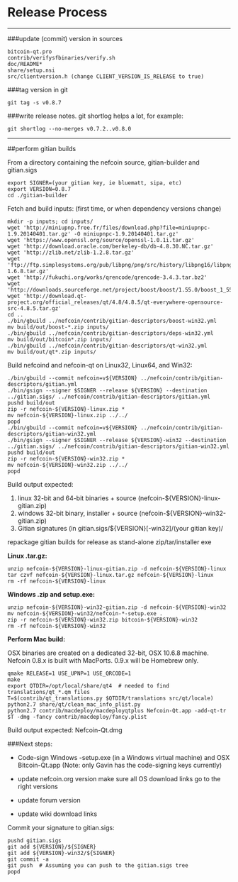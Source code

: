 Release Process
====================

* * *

###update (commit) version in sources


	bitcoin-qt.pro
	contrib/verifysfbinaries/verify.sh
	doc/README*
	share/setup.nsi
	src/clientversion.h (change CLIENT_VERSION_IS_RELEASE to true)

###tag version in git

	git tag -s v0.8.7

###write release notes. git shortlog helps a lot, for example:

	git shortlog --no-merges v0.7.2..v0.8.0

* * *

##perform gitian builds

 From a directory containing the nefcoin source, gitian-builder and gitian.sigs
  
	export SIGNER=(your gitian key, ie bluematt, sipa, etc)
	export VERSION=0.8.7
	cd ./gitian-builder

 Fetch and build inputs: (first time, or when dependency versions change)

	mkdir -p inputs; cd inputs/
	wget 'http://miniupnp.free.fr/files/download.php?file=miniupnpc-1.9.20140401.tar.gz' -O miniupnpc-1.9.20140401.tar.gz'
	wget 'https://www.openssl.org/source/openssl-1.0.1i.tar.gz'
	wget 'http://download.oracle.com/berkeley-db/db-4.8.30.NC.tar.gz'
	wget 'http://zlib.net/zlib-1.2.8.tar.gz'
	wget 'ftp://ftp.simplesystems.org/pub/libpng/png/src/history/libpng16/libpng-1.6.8.tar.gz'
	wget 'http://fukuchi.org/works/qrencode/qrencode-3.4.3.tar.bz2'
	wget 'http://downloads.sourceforge.net/project/boost/boost/1.55.0/boost_1_55_0.tar.bz2'
	wget 'http://download.qt-project.org/official_releases/qt/4.8/4.8.5/qt-everywhere-opensource-src-4.8.5.tar.gz'
	cd ..
	./bin/gbuild ../nefcoin/contrib/gitian-descriptors/boost-win32.yml
	mv build/out/boost-*.zip inputs/
	./bin/gbuild ../nefcoin/contrib/gitian-descriptors/deps-win32.yml
	mv build/out/bitcoin*.zip inputs/
	./bin/gbuild ../nefcoin/contrib/gitian-descriptors/qt-win32.yml
	mv build/out/qt*.zip inputs/

 Build nefcoind and nefcoin-qt on Linux32, Linux64, and Win32:
  
	./bin/gbuild --commit nefcoin=v${VERSION} ../nefcoin/contrib/gitian-descriptors/gitian.yml
	./bin/gsign --signer $SIGNER --release ${VERSION} --destination ../gitian.sigs/ ../nefcoin/contrib/gitian-descriptors/gitian.yml
	pushd build/out
	zip -r nefcoin-${VERSION}-linux.zip *
	mv nefcoin-${VERSION}-linux.zip ../../
	popd
	./bin/gbuild --commit nefcoin=v${VERSION} ../nefcoin/contrib/gitian-descriptors/gitian-win32.yml
	./bin/gsign --signer $SIGNER --release ${VERSION}-win32 --destination ../gitian.sigs/ ../nefcoin/contrib/gitian-descriptors/gitian-win32.yml
	pushd build/out
	zip -r nefcoin-${VERSION}-win32.zip *
	mv nefcoin-${VERSION}-win32.zip ../../
	popd

  Build output expected:

  1. linux 32-bit and 64-bit binaries + source (nefcoin-${VERSION}-linux-gitian.zip)
  2. windows 32-bit binary, installer + source (nefcoin-${VERSION}-win32-gitian.zip)
  3. Gitian signatures (in gitian.sigs/${VERSION}[-win32]/(your gitian key)/

repackage gitian builds for release as stand-alone zip/tar/installer exe

**Linux .tar.gz:**

	unzip nefcoin-${VERSION}-linux-gitian.zip -d nefcoin-${VERSION}-linux
	tar czvf nefcoin-${VERSION}-linux.tar.gz nefcoin-${VERSION}-linux
	rm -rf nefcoin-${VERSION}-linux

**Windows .zip and setup.exe:**

	unzip nefcoin-${VERSION}-win32-gitian.zip -d nefcoin-${VERSION}-win32
	mv nefcoin-${VERSION}-win32/nefcoin-*-setup.exe .
	zip -r nefcoin-${VERSION}-win32.zip bitcoin-${VERSION}-win32
	rm -rf nefcoin-${VERSION}-win32

**Perform Mac build:**

  OSX binaries are created on a dedicated 32-bit, OSX 10.6.8 machine.
  Nefcoin 0.8.x is built with MacPorts.  0.9.x will be Homebrew only.

	qmake RELEASE=1 USE_UPNP=1 USE_QRCODE=1
	make
	export QTDIR=/opt/local/share/qt4  # needed to find translations/qt_*.qm files
	T=$(contrib/qt_translations.py $QTDIR/translations src/qt/locale)
	python2.7 share/qt/clean_mac_info_plist.py
	python2.7 contrib/macdeploy/macdeployqtplus Nefcoin-Qt.app -add-qt-tr $T -dmg -fancy contrib/macdeploy/fancy.plist

 Build output expected: Nefcoin-Qt.dmg

###Next steps:

* Code-sign Windows -setup.exe (in a Windows virtual machine) and
  OSX Bitcoin-Qt.app (Note: only Gavin has the code-signing keys currently)

* update nefcoin.org version
  make sure all OS download links go to the right versions

* update forum version

* update wiki download links

Commit your signature to gitian.sigs:

	pushd gitian.sigs
	git add ${VERSION}/${SIGNER}
	git add ${VERSION}-win32/${SIGNER}
	git commit -a
	git push  # Assuming you can push to the gitian.sigs tree
	popd

